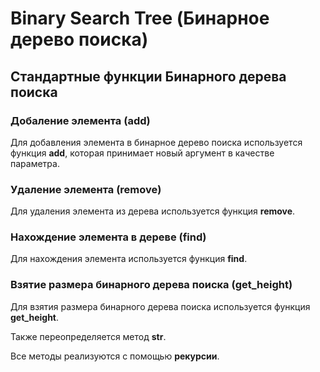# Binary Search Tree (Бинарное дерево поиска)
    
## Стандартные функции Бинарного дерева поиска

### Добаление элемента (add)
Для добавления элемента в бинарное дерево поиска используется функция __add__, которая принимает новый аргумент в качестве параметра.

### Удаление элемента (remove)  
Для удаления элемента из дерева используется функция __remove__.

### Нахождение элемента в дереве (find)
Для нахождения элемента используется функция __find__.
  
### Взятие размера бинарного дерева поиска (get_height)  
Для взятия размера бинарного дерева поиска используется функция __get_height__.

Также переопределяется метод __str__.

Все методы реализуются с помощью __рекурсии__.
